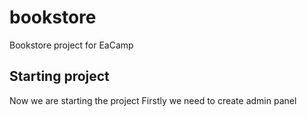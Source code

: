 # bookstore
Bookstore project for EaCamp

## Starting project
Now we are starting the project 
Firstly we need to create admin panel
